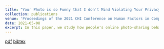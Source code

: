```yaml
---
title: "Your Photo is so Funny that I don't Mind Violating Your Privacy by Sharing it: Effects of Individual Humor Styles on Online Photo-sharing Behaviors"
collection: publications
venue: 'Proceedings of the 2021 CHI Conference on Human Factors in Computing Systems'
date: 2021-05-08
excerpt: In this paper, we study how people's online photo-sharing behaviors differ as a function of their humor type: propensity of using humor for self-entertainment and/or social interactions (Martin et al. 2003).
---
```

[pdf](https://rakib062.github.io/files/humor-chi-2021.pdf) [bibtex](https://rakib062.github.io/files/humor-chi-2021.bib)